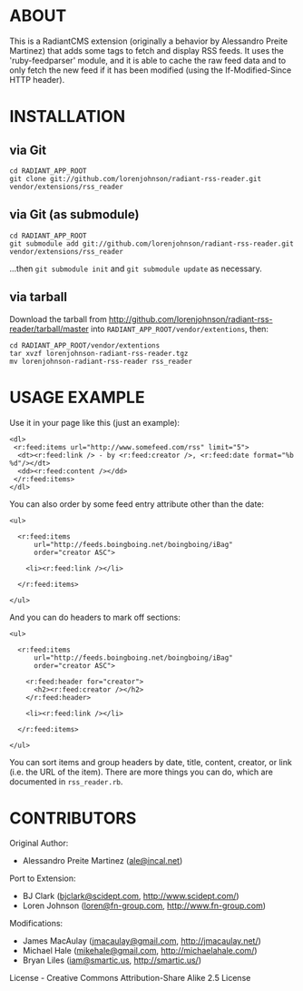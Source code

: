 # ABOUT
This is a RadiantCMS extension (originally a behavior by Alessandro Preite Martinez) that
adds some tags to fetch and display RSS feeds. It uses the
'ruby-feedparser' module, and it is able to cache the raw feed data
and to only fetch the new feed if it has been modified (using the
If-Modified-Since HTTP header).


# INSTALLATION

## via Git

    cd RADIANT_APP_ROOT
    git clone git://github.com/lorenjohnson/radiant-rss-reader.git vendor/extensions/rss_reader

## via Git (as submodule)
  
    cd RADIANT_APP_ROOT
    git submodule add git://github.com/lorenjohnson/radiant-rss-reader.git vendor/extensions/rss_reader

...then `git submodule init` and `git submodule update` as necessary.

## via tarball

Download the tarball from http://github.com/lorenjohnson/radiant-rss-reader/tarball/master into `RADIANT_APP_ROOT/vendor/extentions`, then:

    cd RADIANT_APP_ROOT/vendor/extentions
    tar xvzf lorenjohnson-radiant-rss-reader.tgz
    mv lorenjohnson-radiant-rss-reader rss_reader

# USAGE EXAMPLE
Use it in your page like this (just an example):

    <dl>
     <r:feed:items url="http://www.somefeed.com/rss" limit="5">
      <dt><r:feed:link /> - by <r:feed:creator />, <r:feed:date format="%b %d"/></dt>
      <dd><r:feed:content /></dd>
     </r:feed:items>
    </dl>
    
You can also order by some feed entry attribute other than the date:

    <ul>

      <r:feed:items
          url="http://feeds.boingboing.net/boingboing/iBag" 
          order="creator ASC">

        <li><r:feed:link /></li>

      </r:feed:items>

    </ul>
    
And you can do headers to mark off sections:

    <ul>

      <r:feed:items
          url="http://feeds.boingboing.net/boingboing/iBag" 
          order="creator ASC">

        <r:feed:header for="creator">
          <h2><r:feed:creator /></h2>
        </r:feed:header>

        <li><r:feed:link /></li>

      </r:feed:items>

    </ul>

You can sort items and group headers by date, title, content, creator, or link (i.e. the URL of the item). There are more things you can do, which are documented in `rss_reader.rb`.

# CONTRIBUTORS

Original Author:

* Alessandro Preite Martinez (ale@incal.net)

Port to Extension:

* BJ Clark (bjclark@scidept.com, http://www.scidept.com/)
* Loren Johnson (loren@fn-group.com, http://www.fn-group.com)

Modifications:

* James MacAulay (jmacaulay@gmail.com, http://jmacaulay.net/)
* Michael Hale (mikehale@gmail.com, http://michaelahale.com/)
* Bryan Liles (iam@smartic.us, http://smartic.us/)

License - Creative Commons Attribution-Share Alike 2.5 License
